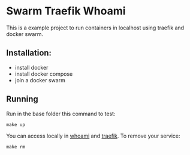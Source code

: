 # Swarm Traefik Whoami

This is a example project to run containers in localhost using traefik and docker swarm. 

## Installation:

- install docker
- install docker compose
- join a docker swarm

## Running

Run in the base folder this command to test:

```
make up
```

You can access locally in [whoami](http://whoami.local) and [traefik](http://traefik.local).
To remove your service:

```
make rm
``` 

